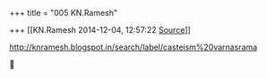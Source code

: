 +++
title = "005 KN.Ramesh"

+++
[[KN.Ramesh	2014-12-04, 12:57:22 [Source](https://groups.google.com/g/samskrita/c/NInzqM-xzw0)]]



<http://knramesh.blogspot.in/search/label/casteism%20varnasrama>



